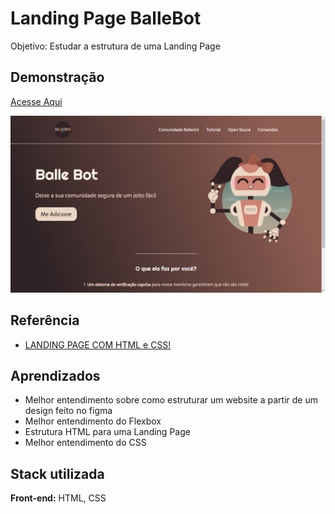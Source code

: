 
# Landing Page BalleBot
Objetivo: Estudar a estrutura de uma Landing Page


## Demonstração
[Acesse Aqui](https://landing-pages-neon.vercel.app/)

![Demontração](img/DEMONSTRA%C3%87%C3%83O.png) 

## Referência

 - [LANDING PAGE COM HTML e CSS!](https://www.youtube.com/watch?v=llF6vD-RljE&t=190s)

## Aprendizados

- Melhor entendimento sobre como estruturar um website a partir de um design feito no figma
- Melhor entendimento do Flexbox
- Estrutura HTML para uma Landing Page
- Melhor entendimento do CSS

## Stack utilizada

**Front-end:** HTML, CSS
